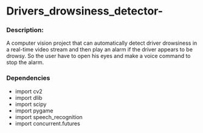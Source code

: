 # Drivers_drowsiness_detector-

### Description:
A computer vision project that can automatically detect driver drowsiness in a real-time video stream and then play an alarm if the driver appears to be drowsy.
So the user have to open his eyes and make a voice command to stop the alarm.


### Dependencies
* import cv2
* import dlib
* import scipy
* import pygame 
* import speech_recognition 
* import concurrent.futures 
